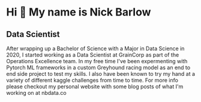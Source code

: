 Hi 👋 My name is Nick Barlow
============================

Data Scientist
---------------------------

After wrapping up a Bachelor of Science with a Major in Data Science in 2020, I started working as a Data Scientist at GrainCorp as part of the Operations Excellence team. In my free time I've been expermenting with Pytorch ML frameworks in a custom Greyhound racing model as an end to end side project to test my skills. I also have been known to try my hand at a variety of different kaggle challenges from time to time. For more info please checkout my personal website with some blog posts of what I'm working on at nbdata.co

